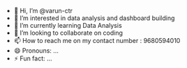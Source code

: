 - 👋 Hi, I’m @varun-ctr
- 👀 I’m interested in data analysis and dashboard building
- 🌱 I’m currently learning Data Analysis
- 💞️ I’m looking to collaborate on coding
- 📫 How to reach me on my contact number : 9680594010
- 😄 Pronouns: ...
- ⚡ Fun fact: ...

<!---
varun-ctr/varun-ctr is a ✨ special ✨ repository because its `README.md` (this file) appears on your GitHub profile.
You can click the Preview link to take a look at your changes.
--->
